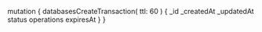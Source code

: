 mutation {
    databasesCreateTransaction(
        ttl: 60
    ) {
        _id
        _createdAt
        _updatedAt
        status
        operations
        expiresAt
    }
}
